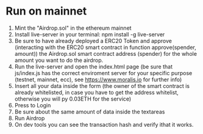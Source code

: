 # Run on mainnet

1) Mint the "Airdrop.sol" in the ethereum mainnet
2) Install live-server in your terminal: npm install -g live-server
3) Be sure to have already deployed a ERC20 Token and approve (interacting with the ERC20 smart contract in function approve(spender, amount)) the Airdrop.sol smart contract address (spender) for the whole amount you want to do the airdrop.
4) Run the live-server and open the index.html page (be sure that js/index.js has the correct enviroment server for your specific purpose (testnet, mainnet, ecc), see https://www.moralis.io for further info)
5) Insert all your data inside the form (the owner of the smart contract is already whitelisted, in case you have to get the address whitelist, otherwise you will py 0.03ETH for the service)
6) Press to Login
7) Be sure about the same amount of data inside the textareas
8) Run Airdrop
9) On dev tools you can see the transaction hash and verify ithat it works.

